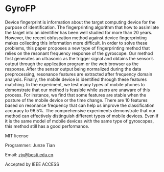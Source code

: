 # GyroFP

Device fingerprint is information about the target computing device for the purpose of identification. The fingerprinting algorithm that how to assimilate the target into an identifier has been well studied for more than 20 years. However, the recent obfuscation method against device fingerprinting makes collecting this information more difficult. In order to solve these problems, this paper proposes a new type of fingerprinting method that relies on the resonant frequency response of the gyroscope. Our method first generates an ultrasonic as the trigger signal and obtains the sensor’s output through the application program or the web browser as the response. After the sensor output being normalized during the data preprocessing, resonance features are extracted after frequency domain analysis. Finally, the mobile device is identified through these features matching. In the experiment, we test many types of mobile phones to demonstrate that our method is feasible while users are unaware of this process. For instance, we find that some features are stable when the posture of the mobile device or the time change. There are 10 features based on resonance frequency that can help us improve the classification accuracy to 96.5%. The comprehensive experiments demonstrate that our method can effectively distinguish different types of mobile devices. Even if it is the same model of mobile devices with the same type of gyroscopes, this method still has a good performance.


MIT license

Programmer: Junze Tian

Email: zjy@besti.edu.cn

Accepted by IEEE ACCESS
